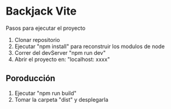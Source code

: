 # Backjack Vite

Pasos para ejecutar el proyecto

1. Clonar repositorio
2. Ejecutar "npm install" para reconstruir los modulos de node
3. Correr del devServer "npm run dev"
4. Abrir el proyecto en: "localhost: xxxx"

## Poroducción

1. Ejecutar "npm run build"
2. Tomar la carpeta "dist" y desplegarla